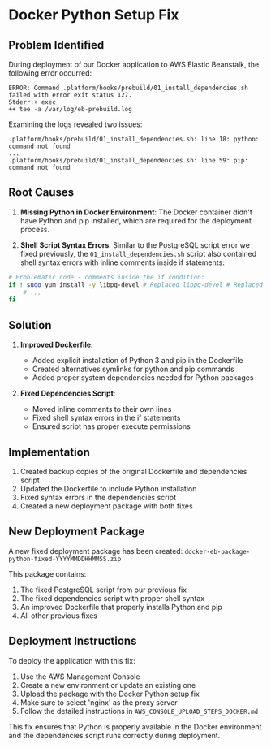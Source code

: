 # Docker Python Setup Fix

## Problem Identified

During deployment of our Docker application to AWS Elastic Beanstalk, the following error occurred:

```
ERROR: Command .platform/hooks/prebuild/01_install_dependencies.sh failed with error exit status 127.
Stderr:+ exec
++ tee -a /var/log/eb-prebuild.log
```

Examining the logs revealed two issues:
```
.platform/hooks/prebuild/01_install_dependencies.sh: line 18: python: command not found
...
.platform/hooks/prebuild/01_install_dependencies.sh: line 59: pip: command not found
```

## Root Causes

1. **Missing Python in Docker Environment**: The Docker container didn't have Python and pip installed, which are required for the deployment process.

2. **Shell Script Syntax Errors**: Similar to the PostgreSQL script error we fixed previously, the `01_install_dependencies.sh` script also contained shell syntax errors with inline comments inside if statements:

```bash
# Problematic code - comments inside the if condition:
if ! sudo yum install -y libpq-devel # Replaced libpq-devel # Replaced postgresql-devel for AL2023 compatibility for AL2023 compatibility; then
    # ...
fi
```

## Solution

1. **Improved Dockerfile**:
   - Added explicit installation of Python 3 and pip in the Dockerfile
   - Created alternatives symlinks for python and pip commands
   - Added proper system dependencies needed for Python packages

2. **Fixed Dependencies Script**:
   - Moved inline comments to their own lines
   - Fixed shell syntax errors in the if statements
   - Ensured script has proper execute permissions

## Implementation

1. Created backup copies of the original Dockerfile and dependencies script
2. Updated the Dockerfile to include Python installation
3. Fixed syntax errors in the dependencies script
4. Created a new deployment package with both fixes

## New Deployment Package

A new fixed deployment package has been created:
`docker-eb-package-python-fixed-YYYYMMDDHHMMSS.zip`

This package contains:
1. The fixed PostgreSQL script from our previous fix
2. The fixed dependencies script with proper shell syntax
3. An improved Dockerfile that properly installs Python and pip
4. All other previous fixes

## Deployment Instructions

To deploy the application with this fix:

1. Use the AWS Management Console
2. Create a new environment or update an existing one
3. Upload the package with the Docker Python setup fix
4. Make sure to select 'nginx' as the proxy server
5. Follow the detailed instructions in `AWS_CONSOLE_UPLOAD_STEPS_DOCKER.md`

This fix ensures that Python is properly available in the Docker environment and the dependencies script runs correctly during deployment.
